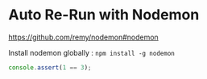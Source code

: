 # Auto Re-Run with Nodemon

https://github.com/remy/nodemon#nodemon

Install nodemon globally : `npm install -g nodemon`

```js
console.assert(1 == 3);
```